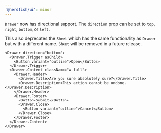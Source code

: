 ```yaml
---
'@nerdfish/ui': minor
---
```


`Drawer` now has directional support. 
The `direction` prop can be set to `top`, `right`, `bottom`, or `left`.

This also deprecates the `Sheet` which has the same functionality as `Drawer` but with a different name.
`Sheet` will be removed in a future release.

```tsx
<Drawer direction="bottom">
  <Drawer.Trigger asChild>
    <Button variant="outline">Open</Button>
  </Drawer.Trigger>
  <Drawer.Content className="w-full">
    <Drawer.Header>
      <Drawer.Title>Are you sure absolutely sure?</Drawer.Title>
      <Drawer.Description>This action cannot be undone.</Drawer.Description>
    </Drawer.Header>
    <Drawer.Footer>
      <Button>Submit</Button>
      <Drawer.Close>
        <Button variant="outline">Cancel</Button>
      </Drawer.Close>
    </Drawer.Footer>
  </Drawer.Content>
</Drawer>
```
